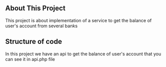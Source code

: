 ## About This Project

This project is about implementation of a service to get the balance of user's account from several banks

## Structure of code 

In this project we have an api to get the balance of user's account that you can see it in api.php file
